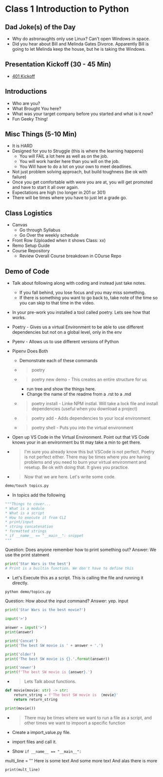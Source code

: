 # Class 1 Introduction to Python

## Dad Joke(s) of the Day

- Why do astronaughts only use Linux? Can't open Windows in space.
- Did you hear about Bill and Melinda Gates Divorce.  Apparently Bill is going to let Melinda keep the house, but he is taking the Windows.

## Presentation Kickoff (30 - 45 Min)

- [401 Kickoff](https://docs.google.com/presentation/d/1ZFTh-Wtl6CdmMPl0JgEjlBlOOyPXrup5mNQVRXML1-w/edit#slide=id.gaf2f0b4324_0_0)

## Introductions

- Who are you?
- What Brought You here?
- What was your target company before you started and what is it now?
- Fun Geeky Thing!

## Misc Things (5-10 Min)

- It is HARD
- Designed for you to Struggle (this is where the learning happens)
    - You will FAIL a lot here as well as on the job.
    - You will work harder here than you will on the job.
    - You Will have to do a lot on your own to meet deadlines.
- Not just problem solving approach, but build toughness (be ok with failure)
- Once you get comfortable with were you are at, you will get promoted and have to start it all over again.
- Expectations are high (no longer in 201 or 301)
- There will be times where you have to just let a grade go.

## Class Logistics

- Canvas
    - Go through Syllabus
    - Go Over the weekly schedule
- Front Row (Uploaded when it shows Class: xx)
- Remo Setup Guide
- Course Repository
    - Review Overall Course breakdown in COurse Repo

## Demo of Code
- Talk about following along with coding and instead just take notes.
    - If you fall behind, you lose focus and you may miss something.
    - If there is something you want to go back to, take note of the time so you can skip to that time in the video. 
- In your pre-work you installed a tool called poetry. Lets see how that works. 

- Poetry - Gives us a virtual Environment to be able to use different dependencies but not on a global level, only in the env
- Pyenv - Allows us to use different versions of Python
- Pipenv Does Both

  - Demonstrate each of these commands
  - > poetry
  - > poetry new demo - This creates an entire structure for us
    - run tree and show the things here.
    - Change the name of the readme from a .rst to a .md
  - > poetry install - Linke NPM instlal.  Will take a lock file and install dependencies (useful when you download a project)
  - > poetry add - Adds dependencies to your local environment
  - > poetry shell - Puts you into the virtual environment

- Open up VS Code in the Virtual Environment.  Point out that VS Code knows your in an environment bu tit may take a min to get there.
- > I'm sure you already know this but VSCode is not perfect.  Poetry is not perfect either. There may be times where you are having problems and you need to burn your virtual environment and resetup.  Be ok with doing that. It gives you practice.

- > Now that we are here.  Let's write some code.

```bash
demo/touch topics.py
```

- In topics add the following

```python
"""Things to cover...
* What is a module
* What is a script
* How to execute it from CLI
* print/input
* string concatenation
* formatted strings
* if __name__ == "__main__": snippet
"""
```

Question: Does anyone remember how to print something out?
Answer: We use the print statment

```python
print('Star Wars is the best')
# Print is a builtin function. We don't have to define this
```

- Let's Execute this as a script. This is calling the file and running it directly.

```bash
python demo/topics.py
```

Question: How about the input command?
Answer: yep. input

```python
print('Star Wars is the best movie?')

input('>')

answer = input('>')
print(answer)

print('Concat')
print('The best SW movie is ' + answer + '.')

print('older')
print('The best SW movie is {}.'.format(answer))

print('newer')
print(f'The best SW movie is {answer}.')
```

- > Lets Talk about functions.

```python
def movie(movie: str) -> str:
    return_string = f'The best SW movie is  {movie}'
    return return_string

print(movie())
```

- > There may be times where we want to run a file as a script, and other times we want to impoort a specific function

- Create a import_value.py file.
- import files and call it.

- Show `if __name__ == "__main__":` 

multi_line = '''
Here is some text
And some more text
And alas there is more
```
print(mult_line)